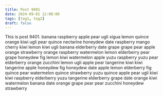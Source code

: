 ```yaml
---
title: Post 9401
date: 2024-09-01 12:00:00
tags: [tag1, tag2]
draft: false
---
```

This is post 9401.
banana
raspberry
apple
pear
ugli
xigua
lemon
quince
orange
kiwi
ugli
pear
quince
nectarine
honeydew
date
raspberry
mango
cherry
kiwi
lemon
kiwi
ugli
banana
elderberry
date
grape
grape
pear
apple
orange
strawberry
orange
raspberry
watermelon
lemon
elderberry
pear
grape
honeydew
fig
lemon
kiwi
watermelon
apple
yuzu
raspberry
yuzu
pear
elderberry
orange
zucchini
lemon
ugli
apple
pear
tangerine
kiwi
kiwi
tangerine
apple
honeydew
fig
honeydew
date
apple
lemon
elderberry
fig
quince
pear
watermelon
quince
strawberry
yuzu
quince
apple
pear
ugli
kiwi
kiwi
raspberry
elderberry
yuzu
tangerine
elderberry
grape
date
orange
kiwi
watermelon
banana
date
orange
grape
pear
pear
zucchini
honeydew
strawberry
